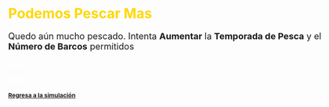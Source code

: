 <style type="text/css">

body{ /* Normal  */
      font-size: 18px;
  }
h1 { /* Header 1 */
  font-size: 28px;
  color: Gold;
}
h2 { /* Header 2 */
  font-size: 12px;
}
h3 { /* Header 3 */
  font-size: 12px;
  color: White
}
</style>

# Podemos Pescar Mas

Quedo aún mucho pescado. Intenta **Aumentar** la **Temporada de Pesca** y el **Número de Barcos** permitidos  

### Space
### Space

## [Regresa a la simulación](https://tuna.shinyapps.io/InfoGraphicsShinny/)

